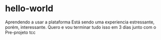 # hello-world
Aprendendo a usar a plataforma
Está sendo uma experiencia estressante, porém, interessante. Quero e vou terminar tudo isso em 3 dias junto com o Pre-projeto tcc
